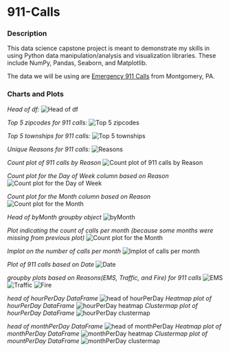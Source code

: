 # 911-Calls

### Description
This data science capstone project is meant to demonstrate my skills in using Python data manipulation/analysis 
and visualization libraries. These include NumPy, Pandas, Seaborn, and Matplotlib.

The data we will be using are [Emergency 911 Calls](https://www.kaggle.com/mchirico/montcoalert) from Montgomery, PA.

### Charts and Plots
*Head of df:*
![Head of df](https://github.com/davidry777/911-Calls/blob/master/images/charts/Screen%20Shot%202020-12-24%20at%2012.25.19%20PM.png)

*Top 5 zipcodes for 911 calls:*
![Top 5 zipcodes](https://github.com/davidry777/911-Calls/blob/master/images/charts/Screen%20Shot%202020-12-24%20at%2012.27.52%20PM.png)

*Top 5 townships for 911 calls:*
![Top 5 townships](https://github.com/davidry777/911-Calls/blob/master/images/charts/Screen%20Shot%202020-12-24%20at%2012.28.16%20PM.png)

*Unique Reasons for 911 calls:*
![Reasons](https://github.com/davidry777/911-Calls/blob/master/images/charts/Screen%20Shot%202020-12-24%20at%2012.28.33%20PM.png)

*Count plot of 911 calls by Reason*
![Count plot of 911 calls by Reason](https://github.com/davidry777/911-Calls/blob/master/images/plots/Figure_1.png)

*Count plot for the Day of Week column based on Reason*
![Count plot for the Day of Week](https://github.com/davidry777/911-Calls/blob/master/images/plots/Figure_2.png)

*Count plot for the Month column based on Reason*
![Count plot for the Month](https://github.com/davidry777/911-Calls/blob/master/images/plots/Figure_3.png)

*Head of byMonth groupby object*
![byMonth](https://github.com/davidry777/911-Calls/blob/master/images/charts/Screen%20Shot%202020-12-24%20at%2012.28.54%20PM.png)

*Plot indicating the count of calls per month (because some months were missing from previous plot)*
![Count plot for the Month](https://github.com/davidry777/911-Calls/blob/master/images/plots/Figure_4.png)

*lmplot on the number of calls per month*
![lmplot of calls per month](https://github.com/davidry777/911-Calls/blob/master/images/plots/Figure_5.png)

*Plot of 911 calls based on Date*
![Date](https://github.com/davidry777/911-Calls/blob/master/images/plots/Figure_6.png)

*groupby plots based on Reasons(EMS, Traffic, and Fire) for 911 calls*
![EMS](https://github.com/davidry777/911-Calls/blob/master/images/plots/Figure_7_part1.png)
![Traffic](https://github.com/davidry777/911-Calls/blob/master/images/plots/Figure_7_part2.png)
![Fire](https://github.com/davidry777/911-Calls/blob/master/images/plots/Figure_7_part3.png)

*head of hourPerDay DataFrame*
![head of hourPerDay](https://github.com/davidry777/911-Calls/blob/master/images/charts/Screen%20Shot%202020-12-24%20at%2012.29.11%20PM.png)
*Heatmap plot of hourPerDay DataFrame*
![hourPerDay heatmap](https://github.com/davidry777/911-Calls/blob/master/images/plots/Figure_8.png)
*Clustermap plot of hourPerDay DataFrame*
![hourPerDay clustermap](https://github.com/davidry777/911-Calls/blob/master/images/plots/Figure_9.png)

*head of monthPerDay DataFrame*
![head of monthPerDay](https://github.com/davidry777/911-Calls/blob/master/images/charts/Screen%20Shot%202020-12-24%20at%2012.29.23%20PM.png)
*Heatmap plot of monthPerDay DataFrame*
![monthPerDay heatmap](https://github.com/davidry777/911-Calls/blob/master/images/plots/Figure_10.png)
*Clustermap plot of mountPerDay DataFrame*
![monthPerDay clustermap](https://github.com/davidry777/911-Calls/blob/master/images/plots/Figure_11.png)
